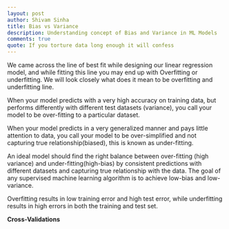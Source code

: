 ```yaml
---
layout: post
author: Shivam Sinha
title: Bias vs Variance
description: Understanding concept of Bias and Variance in ML Models
comments: true
quote: If you torture data long enough it will confess
---
```


 We came across the line of best fit while designing our linear regression model, and while fitting this line you may end up with Overfitting or underfitting. We will look closely what does it mean to be overfitting and underfitting line.

 When your model predicts with a very high accuracy on training data, but performs differently with different test datasets (variance), you call your model to be over-fitting to a particular dataset.

 When your model predicts in a very generalized manner and pays little attention to data, you call your model to be over-simplified and not capturing true relationship(biased), this is known as under-fitting.

 An ideal model should find the right balance between over-fitting (high variance) and under-fitting(high-bias) by consistent predictions with different datasets and capturing true relationship with the data. The goal of any supervised machine learning algorithm is to achieve low-bias and low-variance.

 Overfitting results in low training error and high test error, while underfitting results in high errors in both the training and test set.

 **Cross-Validations**











